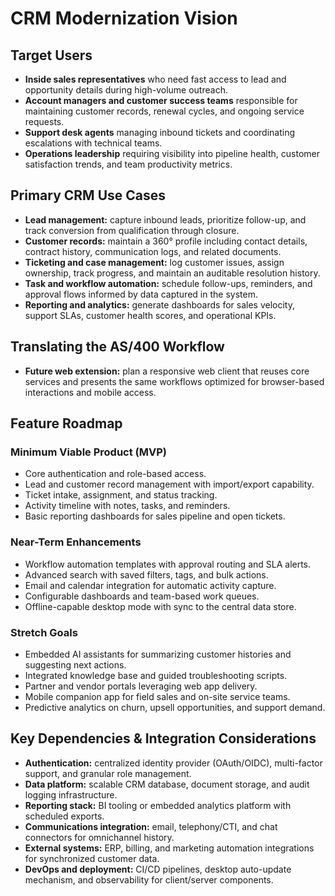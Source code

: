 # CRM Modernization Vision

## Target Users
- **Inside sales representatives** who need fast access to lead and opportunity details during high-volume outreach.
- **Account managers and customer success teams** responsible for maintaining customer records, renewal cycles, and ongoing service requests.
- **Support desk agents** managing inbound tickets and coordinating escalations with technical teams.
- **Operations leadership** requiring visibility into pipeline health, customer satisfaction trends, and team productivity metrics.

## Primary CRM Use Cases
- **Lead management:** capture inbound leads, prioritize follow-up, and track conversion from qualification through closure.
- **Customer records:** maintain a 360° profile including contact details, contract history, communication logs, and related documents.
- **Ticketing and case management:** log customer issues, assign ownership, track progress, and maintain an auditable resolution history.
- **Task and workflow automation:** schedule follow-ups, reminders, and approval flows informed by data captured in the system.
- **Reporting and analytics:** generate dashboards for sales velocity, support SLAs, customer health scores, and operational KPIs.

## Translating the AS/400 Workflow

- **Future web extension:** plan a responsive web client that reuses core services and presents the same workflows optimized for browser-based interactions and mobile access.

## Feature Roadmap
### Minimum Viable Product (MVP)
- Core authentication and role-based access.
- Lead and customer record management with import/export capability.
- Ticket intake, assignment, and status tracking.
- Activity timeline with notes, tasks, and reminders.
- Basic reporting dashboards for sales pipeline and open tickets.

### Near-Term Enhancements
- Workflow automation templates with approval routing and SLA alerts.
- Advanced search with saved filters, tags, and bulk actions.
- Email and calendar integration for automatic activity capture.
- Configurable dashboards and team-based work queues.
- Offline-capable desktop mode with sync to the central data store.

### Stretch Goals
- Embedded AI assistants for summarizing customer histories and suggesting next actions.
- Integrated knowledge base and guided troubleshooting scripts.
- Partner and vendor portals leveraging web app delivery.
- Mobile companion app for field sales and on-site service teams.
- Predictive analytics on churn, upsell opportunities, and support demand.

## Key Dependencies & Integration Considerations
- **Authentication:** centralized identity provider (OAuth/OIDC), multi-factor support, and granular role management.
- **Data platform:** scalable CRM database, document storage, and audit logging infrastructure.
- **Reporting stack:** BI tooling or embedded analytics platform with scheduled exports.
- **Communications integration:** email, telephony/CTI, and chat connectors for omnichannel history.
- **External systems:** ERP, billing, and marketing automation integrations for synchronized customer data.
- **DevOps and deployment:** CI/CD pipelines, desktop auto-update mechanism, and observability for client/server components.
